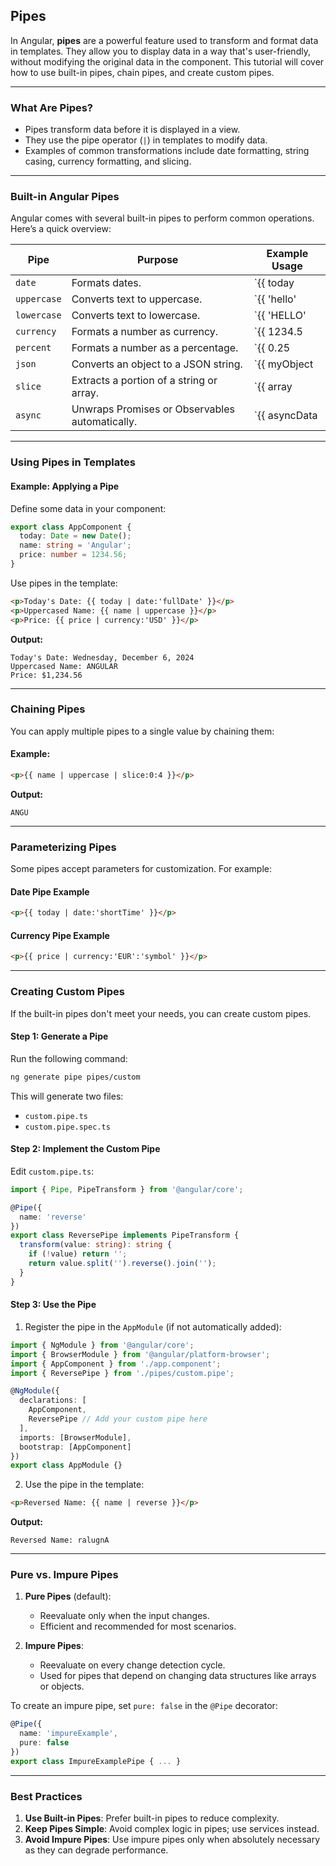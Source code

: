 ## Pipes

In Angular, **pipes** are a powerful feature used to transform and format data in templates. They allow you to display data in a way that's user-friendly, without modifying the original data in the component. This tutorial will cover how to use built-in pipes, chain pipes, and create custom pipes.

---

### **What Are Pipes?**
- Pipes transform data before it is displayed in a view.
- They use the pipe operator (`|`) in templates to modify data.
- Examples of common transformations include date formatting, string casing, currency formatting, and slicing.

---

### **Built-in Angular Pipes**
Angular comes with several built-in pipes to perform common operations. Here’s a quick overview:

| **Pipe**       | **Purpose**                                                  | **Example Usage**              |
|-----------------|--------------------------------------------------------------|---------------------------------|
| `date`         | Formats dates.                                               | `{{ today | date:'shortDate' }}` |
| `uppercase`    | Converts text to uppercase.                                   | `{{ 'hello' | uppercase }}`     |
| `lowercase`    | Converts text to lowercase.                                   | `{{ 'HELLO' | lowercase }}`     |
| `currency`     | Formats a number as currency.                                 | `{{ 1234.5 | currency:'USD' }}` |
| `percent`      | Formats a number as a percentage.                             | `{{ 0.25 | percent }}`          |
| `json`         | Converts an object to a JSON string.                          | `{{ myObject | json }}`         |
| `slice`        | Extracts a portion of a string or array.                      | `{{ array | slice:1:3 }}`       |
| `async`        | Unwraps Promises or Observables automatically.                | `{{ asyncData | async }}`       |

---

### **Using Pipes in Templates**

#### **Example: Applying a Pipe**
Define some data in your component:

```typescript
export class AppComponent {
  today: Date = new Date();
  name: string = 'Angular';
  price: number = 1234.56;
}
```

Use pipes in the template:

```html
<p>Today's Date: {{ today | date:'fullDate' }}</p>
<p>Uppercased Name: {{ name | uppercase }}</p>
<p>Price: {{ price | currency:'USD' }}</p>
```

**Output:**
```
Today's Date: Wednesday, December 6, 2024
Uppercased Name: ANGULAR
Price: $1,234.56
```

---

### **Chaining Pipes**

You can apply multiple pipes to a single value by chaining them:

#### **Example:**
```html
<p>{{ name | uppercase | slice:0:4 }}</p>
```

**Output:**
```
ANGU
```

---

### **Parameterizing Pipes**

Some pipes accept parameters for customization. For example:

#### **Date Pipe Example**
```html
<p>{{ today | date:'shortTime' }}</p>
```

#### **Currency Pipe Example**
```html
<p>{{ price | currency:'EUR':'symbol' }}</p>
```

---

### **Creating Custom Pipes**

If the built-in pipes don't meet your needs, you can create custom pipes.

#### **Step 1: Generate a Pipe**

Run the following command:

```bash
ng generate pipe pipes/custom
```

This will generate two files:
- `custom.pipe.ts`
- `custom.pipe.spec.ts`

#### **Step 2: Implement the Custom Pipe**

Edit `custom.pipe.ts`:

```typescript
import { Pipe, PipeTransform } from '@angular/core';

@Pipe({
  name: 'reverse'
})
export class ReversePipe implements PipeTransform {
  transform(value: string): string {
    if (!value) return '';
    return value.split('').reverse().join('');
  }
}
```

#### **Step 3: Use the Pipe**

1. Register the pipe in the `AppModule` (if not automatically added):

```typescript
import { NgModule } from '@angular/core';
import { BrowserModule } from '@angular/platform-browser';
import { AppComponent } from './app.component';
import { ReversePipe } from './pipes/custom.pipe';

@NgModule({
  declarations: [
    AppComponent,
    ReversePipe // Add your custom pipe here
  ],
  imports: [BrowserModule],
  bootstrap: [AppComponent]
})
export class AppModule {}
```

2. Use the pipe in the template:

```html
<p>Reversed Name: {{ name | reverse }}</p>
```

**Output:**
```
Reversed Name: ralugnA
```

---

### **Pure vs. Impure Pipes**

1. **Pure Pipes** (default):
   - Reevaluate only when the input changes.
   - Efficient and recommended for most scenarios.

2. **Impure Pipes**:
   - Reevaluate on every change detection cycle.
   - Used for pipes that depend on changing data structures like arrays or objects.

To create an impure pipe, set `pure: false` in the `@Pipe` decorator:

```typescript
@Pipe({
  name: 'impureExample',
  pure: false
})
export class ImpureExamplePipe { ... }
```

---

### **Best Practices**
1. **Use Built-in Pipes**: Prefer built-in pipes to reduce complexity.
2. **Keep Pipes Simple**: Avoid complex logic in pipes; use services instead.
3. **Avoid Impure Pipes**: Use impure pipes only when absolutely necessary as they can degrade performance.
